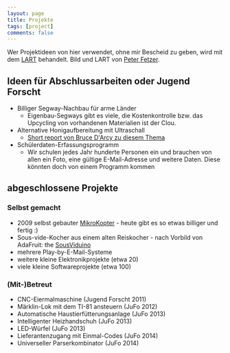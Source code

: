 ```yaml
---
layout: page
title: Projekte
tags: [project]
comments: false
---
```


Wer Projektideen von hier verwendet, ohne mir Bescheid zu geben, wird mit dem [LART](http://en.wikipedia.org/wiki/File:LART.png) behandelt. Bild und LART von [Peter Fetzer](http://www.peter-fetzer.net/).

## Ideen für Abschlussarbeiten oder Jugend Forscht
* Billiger Segway-Nachbau für arme Länder
  * Eigenbau-Segways gibt es viele, die Kostenkontrolle bzw. das Upcycling von vorhandenen Materialien ist der Clou.
* Alternative Honigaufbereitung mit Ultraschall
  * [Short report von Bruce D'Arcy zu diesem Thema](https://rirdc.infoservices.com.au/items/SR144)
* Schülerdaten-Erfassungsprogramm
  * Wir schulen jedes Jahr hunderte Personen ein und brauchen von allen ein Foto, eine gültige E-Mail-Adresse und weitere Daten. Diese könnten doch von einem Programm kommen
 
## abgeschlossene Projekte

### Selbst gemacht
* 2009 selbst gebauter [MikroKopter](http://www.mikrokopter.de/) - heute gibt
es so etwas billiger und fertig :)
* Sous-vide-Kocher aus einem alten Reiskocher - nach Vorbild von AdaFruit: the
[SousViduino](https://learn.adafruit.com/sous-vide-powered-by-arduino-the-sous-viduino/sous-vide)
* mehrere Play-by-E-Mail-Systeme
* weitere kleine Elektronikprojekte (etwa 20)
* viele kleine Softwareprojekte (etwa 100)

### (Mit-)Betreut
* CNC-Eiermalmaschine (Jugend Forscht 2011)
* Märklin-Lok mit dem TI-81 ansteuern (JuFo 2012)
* Automatische Haustierfütterungsanlage (JuFo 2013)
* Intelligenter Heizhandschuh (JuFo 2013)
* LED-Würfel (JuFo 2013)
* Lieferantenzugang mit Einmal-Codes (JuFo 2014)
* Universeller Parserkombinator (JuFo 2014)


